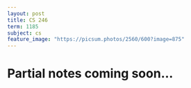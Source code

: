 ```yaml
---
layout: post
title: CS 246
term: 1185
subject: cs
feature_image: "https://picsum.photos/2560/600?image=875"
---
```

# Partial notes coming soon...
